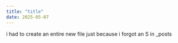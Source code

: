 ```yaml
---
title: "title"
date: 2025-05-07
---
```


i had to create an entire new file just because i forgot an S in _posts

